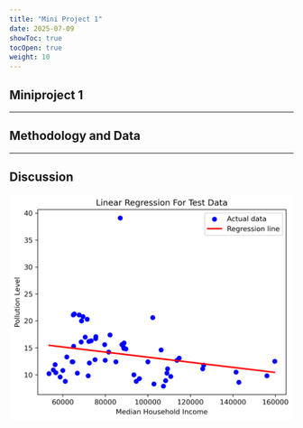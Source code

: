 ```yaml
---
title: "Mini Project 1"
date: 2025-07-09
showToc: true
tocOpen: true
weight: 10
---
```


## Miniproject 1 

---


## Methodology and Data


---


## Discussion


![Income vs Pollution Scatter Plot](income_vs_pollution_scatter.png)